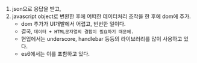 
1. json으로 응답을 받고,
2. javascript object로 변환한 후에 어떠한 데이터처리 조작을 한 후에 dom에 추가.
   - dom 추가가 UI개발에서 어렵고, 빈번한 일이다.
   - 결국, `데이터 + HTML문자열의 결합이 필요하기 때문에.`
   - 현업에서는 underscore, handlebar 등등의 라이브러리를 많이 사용하고 있다. 
   - es6에서는 이를 포함하고 있다.